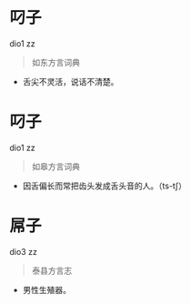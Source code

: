 # 叼子
dio1 zz
> 如东方言词典
- 舌尖不灵活，说话不清楚。

# 叼子
dio1 zz
> 如皋方言词典
- 因舌偏长而常把齿头发成舌头音的人。（ts-tʃ）

# 屌子
dio3 zz
> 泰县方言志
- 男性生殖器。
